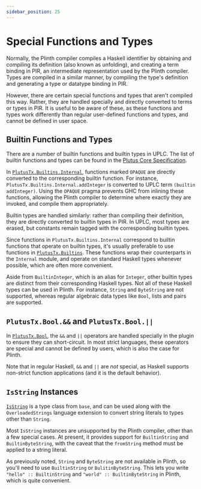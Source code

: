 ```yaml
---
sidebar_position: 25
---
```


# Special Functions and Types

Normally, the Plinth compiler compiles a Haskell identifier by obtaining and compiling its definition (also known as unfolding), and creating a term binding in PIR, an intermediate representation used by the Plinth compiler.
Types are compiled in a similar manner, by compiling the type's definition and generating a type or datatype binding in PIR.

However, there are certain special functions and types that aren't compiled this way.
Rather, they are handled specially and directly converted to terms or types in PIR.
It is useful to be aware of these, as these functions and types work differently than regular user-defined functions and types, and cannot be defined in user space.

## Builtin Functions and Types

There are a number of builtin functions and builtin types in UPLC.
The list of builtin functions and types can be found in the [Plutus Core Specification](https://plutus.cardano.intersectmbo.org/resources/plutus-core-spec.pdf).

In [`PlutusTx.Builtins.Internal`](https://plutus.cardano.intersectmbo.org/haddock/latest/plutus-tx/PlutusTx-Builtins-Internal.html), functions marked `OPAQUE` are directly converted to the corresponding builtin function.
For instance, `PlutusTx.Builtins.Internal.addInteger` is converted to UPLC term `(builtin addInteger)`.
Using the `OPAQUE` pragma prevents GHC from inlining these functions, allowing the Plinth compiler to determine where exactly they are invoked, and compile them appropriately.

Builtin types are handled similarly: rather than compiling their definition, they are directly converted to builtin types in PIR.
In UPLC, most types are erased, but constants remain tagged with the corresponding builtin types.

Since functions in `PlutusTx.Builtins.Internal` correspond to builtin functions that operate on builtin types, it's usually preferable to use functions in [`PlutusTx.Builtins`](https://plutus.cardano.intersectmbo.org/haddock/latest/plutus-tx/PlutusTx-Builtins.html).
These functions wrap their counterparts in the `Internal` module, and operate on standard Haskell types whenever possible, which are often more convenient.

Aside from `BuiltinInteger`, which is an alias for `Integer`, other builtin types are distinct from their corresponding Haskell types.
Not all of these Haskell types can be used in Plinth.
For instance, `String` and `ByteString` are not supported, whereas regular algebraic data types like `Bool`, lists and pairs are supported.

## `PlutusTx.Bool.&&` and `PlutusTx.Bool.||`

In [`PlutusTx.Bool`](https://plutus.cardano.intersectmbo.org/haddock/latest/plutus-tx/PlutusTx-Bool.html), the `&&` and `||` operators are handled specially in the plugin to ensure they can short-circuit.
In most strict languages, these operators are special and cannot be defined by users, which is also the case for Plinth.

Note that in regular Haskell, `&&` and `||` are _not_ special, as Haskell supports non-strict function applications (and it is the default behavior).

## `IsString` Instances

[`IsString`](https://hackage.haskell.org/package/base/docs/Data-String.html#t:IsString) is a type class from `base`, and can be used along with the `OverloadedStrings` language extension to convert string literals to types other than `String`.

Most `IsString` instances are unsupported by the Plinth compiler, other than a few special cases.
At present, it provides support for `BuiltinString` and `BuiltinByteString`, with the caveat that the `fromString` method must be applied to a string literal.

As previously noted, `String` and `ByteString` are not available in Plinth, so you'll need to use `BuiltinString` or `BulitinByteString`.
This lets you write `"hello" :: BuiltinString` and `"world" :: BuiltinByteString` in Plinth, which is quite convenient.
